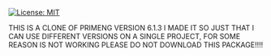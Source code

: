 
[![License: MIT](https://img.shields.io/badge/License-MIT-yellow.svg)](https://opensource.org/licenses/MIT)

THIS IS A CLONE OF PRIMENG VERSION 6.1.3 I MADE IT SO JUST THAT I CAN USE DIFFERENT VERSIONS ON A SINGLE PROJECT, FOR SOME REASON IS NOT WORKING PLEASE DO NOT DOWNLOAD THIS PACKAGE!!!!
